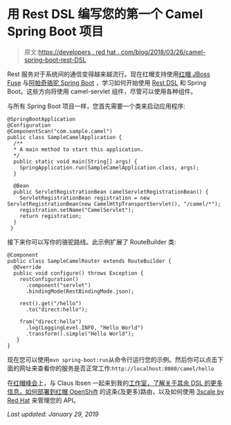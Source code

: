 # 用 Rest DSL 编写您的第一个 Camel Spring Boot 项目

> 原文:[https://developers . red hat . com/blog/2018/03/26/camel-spring-boot-rest-DSL](https://developers.redhat.com/blog/2018/03/26/camel-spring-boot-rest-dsl)

Rest 服务对于系统间的通信变得越来越流行。现在红帽支持使用[红帽 JBoss Fuse](https://developers.redhat.com/products/fuse/overview/) 与[阿帕奇骆驼 Spring Boot](http://camel.apache.org/spring-boot.html) ，学习如何开始使用 [Rest DSL](http://camel.apache.org/rest-dsl.html) 和 Spring Boot。这些方向将使用 camel-servlet 组件，尽管可以使用各种组件。

与所有 Spring Boot 项目一样，您首先需要一个类来启动应用程序:

```
@SpringBootApplication
@Configuration
@ComponentScan("com.sample.camel")
public class SampleCamelApplication {
  /**
  * A main method to start this application.
  */
  public static void main(String[] args) {
    SpringApplication.run(SampleCamelApplication.class, args);
  }

  @Bean
  public ServletRegistrationBean camelServletRegistrationBean() {
    ServletRegistrationBean registration = new ServletRegistrationBean(new CamelHttpTransportServlet(), "/camel/*");
    registration.setName("CamelServlet");
    return registration;
  }
 }
```

接下来你可以写你的骆驼路线。此示例扩展了 RouteBuilder 类:

```
@Component
public class SampleCamelRouter extends RouteBuilder {
  @Override
  public void configure() throws Exception {
    restConfiguration()
      .component("servlet")
      .bindingMode(RestBindingMode.json);

    rest().get("/hello")
      .to("direct:hello");

    from("direct:hello")
      .log(LoggingLevel.INFO, "Hello World")
      .transform().simple("Hello World");
   }
}
```

现在您可以使用`mvn spring-boot:run`从命令行运行您的示例。然后你可以点击下面的网址来查看你的服务是否正常工作:`http://localhost:8080/camel/hello`

在[红帽峰会](https://www.redhat.com/en/summit/2018)上，与 Claus Ibsen 一起来到我的[工作室，了解关于其余 DSL 的更多信息，如何部署到](https://agenda.summit.redhat.com/SessionDetail.aspx?id=154680)[红帽 OpenShift](https://developers.redhat.com/products/openshift/overview/) 的这条(及更多)路由，以及如何使用 [3scale by Red Hat](https://www.redhat.com/en/technologies/jboss-middleware/3scale) 来管理您的 API。

*Last updated: January 29, 2019*
